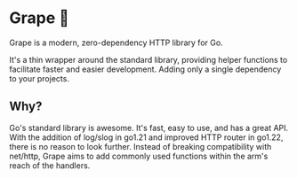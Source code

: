 # Grape 🍇

Grape is a modern, zero-dependency HTTP library for Go.

It's a thin wrapper around the standard library, providing helper functions to facilitate faster and easier development.
Adding only a single dependency to your projects.

## Why?

Go's standard library is awesome. It's fast, easy to use, and has a great API.  
With the addition of log/slog in go1.21 and improved HTTP router in go1.22, there is no reason to look further.
Instead of breaking compatibility with net/http, Grape aims to add commonly used functions within the arm's reach of the
handlers.

